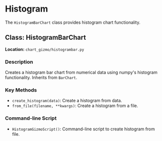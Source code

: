 # Histogram

The `HistogramBarChart` class provides histogram chart functionality.

## Class: HistogramBarChart

**Location:** `chart_gizmo/histogrambar.py`

### Description

Creates a histogram bar chart from numerical data using numpy's histogram functionality. Inherits from `BarChart`.

### Key Methods

- `create_histogram(data)`: Create a histogram from data.
- `from_file(filename, **kwargs)`: Create a histogram from a file.

### Command-line Script

- `HistogramGizmoScript()`: Command-line script to create histogram from file.
